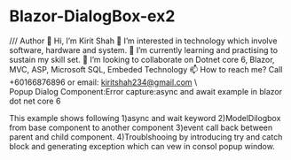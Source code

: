 # Blazor-DialogBox-ex2
﻿///
Author 
👋 Hi, I’m Kirit Shah
👀 I’m interested in technology which involve software, hardware and system.
🌱 I’m currently learning and practising to sustain my skill set.
💞️ I’m looking to collaborate on Dotnet core 6, Blazor, MVC, ASP, Microsoft SQL, Embeded Technology
📫 How to reach me? Call +60166876896 or email: kiritshah234@gmail.com
\\\
Popup Dialog Component:Error capture:async and await example in blazor dot net core 6

This example shows following
1)async and wait keyword
2)ModelDilogbox from base component to another component
3)event call back between parent and child component.
4)Troublshooing by introducing try and catch block and generating exception which can vew in consol popup window.
